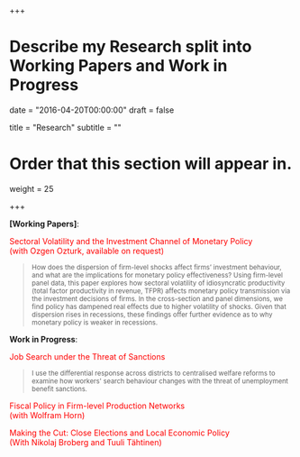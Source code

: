 +++
# Describe my Research split into Working Papers and Work in Progress

date = "2016-04-20T00:00:00"
draft = false

title = "Research"
subtitle = ""

# Order that this section will appear in.
weight = 25

+++

 <b>[Working Papers]</b>:

 <p style="color:red;"> Sectoral Volatility and the Investment Channel of Monetary Policy <br>
  (with Ozgen Ozturk, available on request)</p>
<blockquote><p><small>How does the dispersion of firm-level shocks affect firms’ investment behaviour, and what are the
implications for monetary policy effectiveness? Using firm-level panel data, this paper explores how
sectoral volatility of idiosyncratic productivity (total factor productivity in revenue, TFPR) affects monetary
policy transmission via the investment decisions of firms. In the cross-section and panel dimensions,
we find policy has dampened real effects due to higher volatility of shocks. Given that dispersion
rises in recessions, these findings offer further evidence as to why monetary policy is weaker in recessions.</small></p></blockquote>

<b>Work in Progress</b>:

<p style="color:red"; margin-left:10%; margin-right:10%;> Job Search under the Threat of Sanctions</p> 
<blockquote><p><small>I use the differential response across districts to centralised welfare reforms to examine how workers' search behaviour changes with the threat of unemployment benefit sanctions.</small></p></blockquote>

<p style="color:red"; margin-left:10%; margin-right:10%;> Fiscal Policy in Firm-level Production Networks <br>
(with Wolfram Horn)</p>

<p style="color:red"; margin-left:10%; margin-right:10%;> Making the Cut: Close Elections and Local Economic Policy <br>
(With Nikolaj Broberg and Tuuli Tähtinen)</p>

